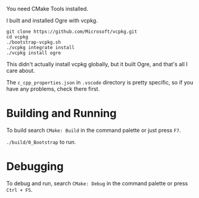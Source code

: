 You need CMake Tools installed.

I built and installed Ogre with vcpkg.

```
git clone https://github.com/Microsoft/vcpkg.git
cd vcpkg
./bootstrap-vcpkg.sh
./vcpkg integrate install
./vcpkg install ogre
```

This didn't actually install vcpkg globally, but it built Ogre, and that's all I care about.

The `c_cpp_properties.json` in `.vscode` directory is pretty specific, so if you have any problems, check there first.

# Building and Running
To build search `CMake: Build` in the command palette or just press `F7`.

`./build/0_Bootstrap` to run.

# Debugging
To debug and run, search `CMake: Debug` in the command palette or press `Ctrl + F5`.
